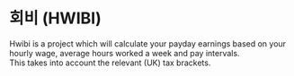 # 회비 (HWIBI)  
Hwibi is a project which will calculate your payday earnings based on your hourly wage, average hours worked a week and pay intervals.  
This takes into account the relevant (UK) tax brackets.
